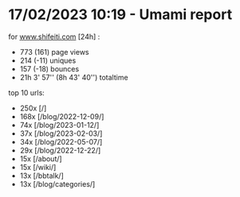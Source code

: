 # 17/02/2023 10:19 - Umami report
for www.shifeiti.com [24h] :

 - 773 (161) page views
 - 214 (-11) uniques
 - 157 (-18) bounces
 - 21h 3' 57'' (8h 43' 40'') totaltime


top 10 urls:
 - 250x [/]
 - 168x [/blog/2022-12-09/]
 - 74x [/blog/2023-01-12/]
 - 37x [/blog/2023-02-03/]
 - 34x [/blog/2022-05-07/]
 - 29x [/blog/2022-12-22/]
 - 15x [/about/]
 - 15x [/wiki/]
 - 13x [/bbtalk/]
 - 13x [/blog/categories/]


